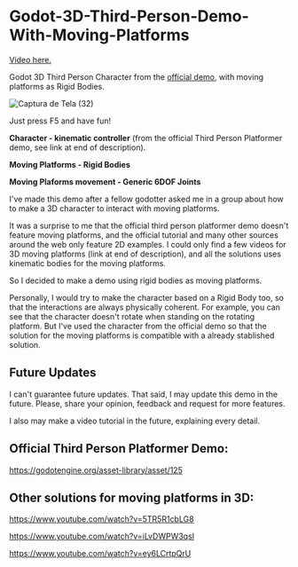 # Godot-3D-Third-Person-Demo-With-Moving-Platforms

[Video here.](https://www.youtube.com/watch?v=bOCSUxKK7bE)

Godot 3D Third Person Character from the [official demo](https://github.com/godotengine/godot-demo-projects/tree/master/3d/platformer), with moving platforms as Rigid Bodies.

![Captura de Tela (32)](https://user-images.githubusercontent.com/22160489/153642892-1ac96723-6ab4-446b-8c40-fd78d6897301.png)

Just press F5 and have fun!

**Character - kinematic controller** (from the official Third Person Platformer demo, see link at end of description).

**Moving Platforms - Rigid Bodies**

**Moving Plaforms movement - Generic 6DOF Joints**

I've made this demo after a fellow godotter asked me in a group about how to make a 3D character to interact with moving platforms.

It was a surprise to me that the official third person platformer demo doesn't feature moving platforms, and the official tutorial and many other sources around the web only feature 2D examples. I could only find a few videos for 3D moving platforms (link at end of description), and all the solutions uses kinematic bodies for the moving platforms. 

So I decided to make a demo using rigid bodies as moving platforms.

Personally, I would try to make the character based on a Rigid Body too, so that the interactions are always physically coherent. For example, you can see that the character doesn't rotate when standing on the rotating platform. But I've used the character from the official demo so that the solution for the moving platforms is compatible with a already stablished solution.

## Future Updates

I can't guarantee future updates. That said, I may update this demo in the future. Please, share your opinion, feedback and request for more features.

I also may make a video tutorial in the future, explaining every detail.

## Official Third Person Platformer Demo:

https://godotengine.org/asset-library/asset/125

## Other solutions for moving platforms in 3D:

https://www.youtube.com/watch?v=5TR5R1cbLG8

https://www.youtube.com/watch?v=iLvDWPW3qsI

https://www.youtube.com/watch?v=ey6LCrtpQrU
